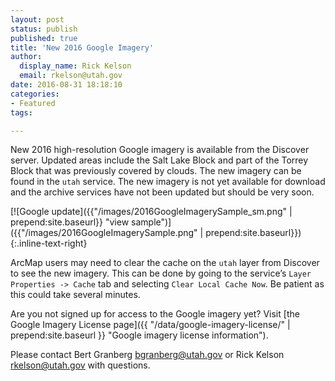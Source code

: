 ```yaml
---
layout: post
status: publish
published: true
title: 'New 2016 Google Imagery'
author:
  display_name: Rick Kelson
  email: rkelson@utah.gov
date: 2016-08-31 18:18:10
categories:
- Featured
tags:

---
```


New 2016 high-resolution Google imagery is available from the Discover server. Updated areas include the Salt Lake Block and part of the Torrey Block that was previously covered by clouds. The new imagery can be found in the `utah` service. The new imagery is not yet available for download and the archive services have not been updated but should be very soon.

[![Google update]({{"/images/2016GoogleImagerySample_sm.png" | prepend:site.baseurl}} "view sample")]({{"/images/2016GoogleImagerySample.png" | prepend:site.baseurl}}){:.inline-text-right}

ArcMap users may need to clear the cache on the `utah` layer from Discover to see the new imagery. This can be done by going to the service’s `Layer Properties -> Cache` tab and selecting `Clear Local Cache Now`. Be patient as this could take several minutes.

Are you not signed up for access to the Google imagery yet? Visit [the Google Imagery License page]({{ "/data/google-imagery-license/" | prepend:site.baseurl }} "Google imagery license information").

Please contact Bert Granberg [bgranberg@utah.gov](mailto:bgranberg@utah.gov) or Rick Kelson [rkelson@utah.gov](mailto:rkelson@utah.gov) with questions.
